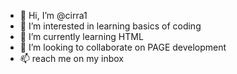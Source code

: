 - 👋 Hi, I’m @cirra1
- 👀 I’m interested in learning basics of coding
- 🌱 I’m currently learning HTML
- 💞️ I’m looking to collaborate on PAGE development
- 📫 reach me on my inbox

<!---
cirra1/cirra1 is a ✨ special ✨ repository because its `README.md` (this file) appears on your GitHub profile.
You can click the Preview link to take a look at your changes.
--->
